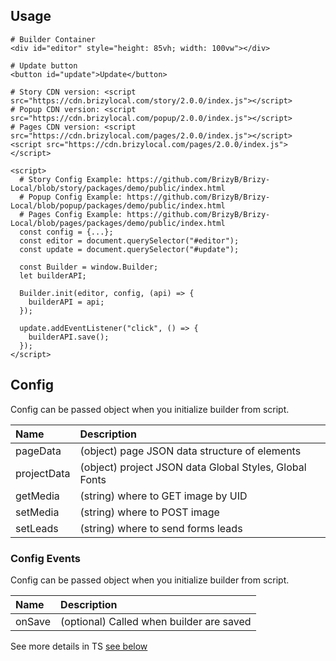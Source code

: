 ## Usage

```shell
# Builder Container
<div id="editor" style="height: 85vh; width: 100vw"></div>

# Update button
<button id="update">Update</button>

# Story CDN version: <script src="https://cdn.brizylocal.com/story/2.0.0/index.js"></script>
# Popup CDN version: <script src="https://cdn.brizylocal.com/popup/2.0.0/index.js"></script>
# Pages CDN version: <script src="https://cdn.brizylocal.com/pages/2.0.0/index.js"></script>
<script src="https://cdn.brizylocal.com/pages/2.0.0/index.js"></script>

<script>
  # Story Config Example: https://github.com/BrizyB/Brizy-Local/blob/story/packages/demo/public/index.html
  # Popup Config Example: https://github.com/BrizyB/Brizy-Local/blob/popup/packages/demo/public/index.html
  # Pages Config Example: https://github.com/BrizyB/Brizy-Local/blob/pages/packages/demo/public/index.html
  const config = {...};
  const editor = document.querySelector("#editor");
  const update = document.querySelector("#update");

  const Builder = window.Builder;
  let builderAPI;

  Builder.init(editor, config, (api) => {
    builderAPI = api;
  });

  update.addEventListener("click", () => {
    builderAPI.save();
  });
</script>

```

## Config

Config can be passed object when you initialize builder from script.

| Name        | Description                                            |
|:------------|:-------------------------------------------------------|
| pageData    | (object) page JSON data structure of elements          |
| projectData | (object) project JSON data Global Styles, Global Fonts |
| getMedia    | (string) where to GET image by UID                     |
| setMedia    | (string) where to POST image                           |
| setLeads    | (string) where to send forms leads                     |

### Config Events

Config can be passed object when you initialize builder from script.

| Name          | Description                                            |
|:--------------|:-------------------------------------------------------|
| onSave        | (optional) Called when builder are saved               |

See more details in TS [see below](https://github.com/BrizyB/Brizy-Local/blob/master/packages/core/src/types/types.ts)
